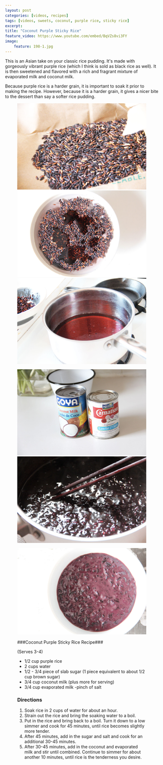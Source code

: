 ```yaml
---
layout: post
categories: [videos, recipes]
tags: [videos, sweets, coconut, purple rice, sticky rice]
excerpt: 
title: "Coconut Purple Sticky Rice"
feature_video: https://www.youtube.com/embed/BqVZs8vi3FY
image:
    feature: 198-1.jpg
---
```


This is an Asian take on your classic rice pudding.  It's made with gorgeously vibrant purple rice (which I think is sold as black rice as well).  It is then sweetened and flavored with a rich and fragrant mixture of evaporated milk and coconut milk.

Because purple rice is a harder grain, it is important to soak it prior to making the recipe.  However, because it is a harder grain, it gives a nicer bite to the dessert than say a softer rice pudding.


<figure class="third">
    <img src="/images/198-2.jpg">
    <img src="/images/198-3.jpg">
    <img src="/images/198-4.jpg">
</figure>

<figure class="half">
    <img src="/images/198-5.jpg">
    <img src="/images/198-7.jpg">
</figure>

<figure>
    <img src="/images/198-8.jpg">
</figure>

<figure class="ingredients" markdown="1">

###Coconut Purple Sticky Rice Recipe###

(Serves 3-4)
 
- 1/2 cup purple rice
- 2 cups water
- 1/2 - 3/4 piece of slab sugar (1 piece equivalent to about 1/2 cup brown sugar)
- 3/4 cup coconut milk  (plus more for serving)
- 3/4 cup evaporated milk
-pinch of salt

</figure>
<figure class="directions" markdown="1">

### Directions

1. Soak rice in 2 cups of water for about an hour.
2. Strain out the rice and bring the soaking water to a boil.
3. Put in the rice and bring back to a boil.  Turn it down to a low simmer and cook for 45 minutes, until rice becomes slightly more tender.
4. After 45 minutes, add in the sugar and salt and cook for an additional 30-45 minutes.
5. After 30-45 minutes, add in the coconut and evaporated milk and stir until combined.  Continue to simmer for about another 10 minutes, until rice is the tenderness you desire.

</figure>

